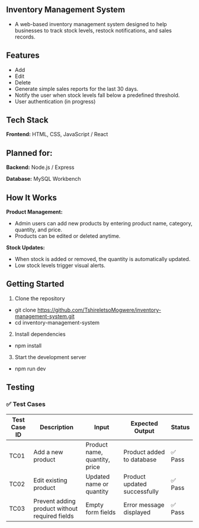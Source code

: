 ## Inventory Management System
- A web-based inventory management system designed to help businesses to track stock levels, restock notifications, and sales records.

## Features
- Add
- Edit 
- Delete 
- Generate simple sales reports for the last 30 days.
- Notify the user when stock levels fall below a predefined threshold.
- User authentication (in progress)

## Tech Stack
**Frontend:** HTML, CSS, JavaScript / React 

## Planned for:
**Backend:** Node.js / Express 

**Database:** MySQL Workbench

## How It Works
**Product Management:**
- Admin users can add new products by entering product name, category, quantity, and price.
- Products can be edited or deleted anytime.

**Stock Updates:**
- When stock is added or removed, the quantity is automatically updated.
- Low stock levels trigger visual alerts.

## Getting Started
1. Clone the repository
- git clone https://github.com/TshireletsoMogwere/inventory-management-system.git
- cd inventory-management-system

2. Install dependencies
- npm install

3. Start the development server
- npm run dev

## Testing 

### ✅ Test Cases

| **Test Case ID** | **Description**                        | **Input**                      | **Expected Output**            | **Status** |
|--------------|--------------------------------------------|--------------------------------|--------------------------------|------------|
| TC01         | Add a new product                          | Product name, quantity, price  | Product added to database      | ✅ Pass    |
| TC02         | Edit existing product                      | Updated name or quantity       | Product updated successfully   | ✅ Pass    |
| TC03         | Prevent adding product without required fields | Empty form fields          | Error message displayed        | ✅ Pass    |

